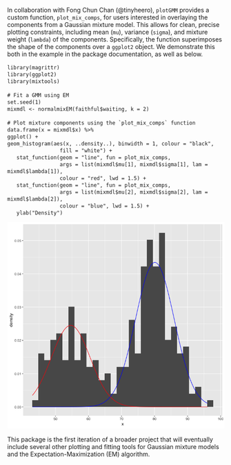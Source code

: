 In collaboration with Fong Chun Chan (@tinyheero), `plotGMM` provides a custom function, `plot_mix_comps`, for users interested in overlaying the components from a Gaussian mixture model. This allows for clean, precise plotting constraints, including mean (`mu`), variance (`sigma`), and mixture weight (`lambda`) of the components. Specifically, the function superimposes the shape of the components over a `ggplot2` object. We demonstrate this both in the example in the package documentation, as well as below.

```{r }
library(magrittr)
library(ggplot2)
library(mixtools)

# Fit a GMM using EM
set.seed(1)
mixmdl <- normalmixEM(faithful$waiting, k = 2)

# Plot mixture components using the `plot_mix_comps` function
data.frame(x = mixmdl$x) %>%
ggplot() +
geom_histogram(aes(x, ..density..), binwidth = 1, colour = "black",
                 fill = "white") +
   stat_function(geom = "line", fun = plot_mix_comps,
                 args = list(mixmdl$mu[1], mixmdl$sigma[1], lam = mixmdl$lambda[1]),
                 colour = "red", lwd = 1.5) +
   stat_function(geom = "line", fun = plot_mix_comps,
                 args = list(mixmdl$mu[2], mixmdl$sigma[2], lam = mixmdl$lambda[2]),
                 colour = "blue", lwd = 1.5) +
   ylab("Density")
```

![Histogram of Old Faithful](faithful.png)

This package is the first iteration of a broader project that will eventually include several other plotting and fitting tools for Gaussian mixture models and the Expectation-Maximization (EM) algorithm.
